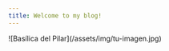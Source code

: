 ```yaml
---
title: Welcome to my blog!
---
```

<!-- Cambio forzado para activar el bot -->![Basílica del Pilar](/assets/img/tu-imagen.jpg)

